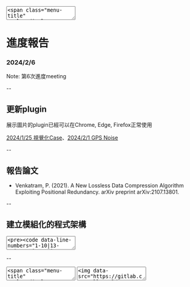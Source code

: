 <textarea>
<span class="menu-title" style="display: none">2024/2/6</span>
</textarea>

# 進度報告
### 2024/2/6

Note:
第6次進度meeting

--

## 更新plugin
展示圖片的plugin已經可以在Chrome, Edge, Firefox正常使用

[2024/1/25 視覺化Case](#/4/5)、[2024/2/1 GPS Noise](#/5/2)

--

## 報告論文
+ Venkatram, P. (2021). A New Lossless Data Compression Algorithm Exploiting Positional Redundancy. arXiv preprint arXiv:2107.13801.

--

## 建立模組化的程式架構

<textarea>
<pre><code data-line-numbers="1-10|13-22|25-34|37-46|49-55">"""
讀取原始資料的模組
並且會對資料做前處理
"""
class DataLoader:
    def load_txt(self, file_path): # 從TXT檔案讀取數據

    def load_csv(self, file_path): # 從CSV檔案讀取數據

    def load_json(self, file_path): # 從JSON檔案讀取數據


"""
投影模組
將經緯度轉換成二維座標
"""
class Projection:
    def mercator(self, lat_lon_data): # 麥卡托投影轉換

    def equidistant(self, lat_lon_data): # 等距離投影轉換

    def TWD97(self, lat_lon_data): # TWD97投影轉換


"""
路徑壓縮模組
實現路徑壓縮的演算法
"""
class Compression:
    def douglas_peucker(self, data, epsilon): # Douglas-Peucker演算法

    def visvalingam_whyatt(self, data, threshold): # Visvalingam-Whyatt演算法

    def cluster_compress(self, data, distance, path_threshold): # 鈺宸學長的壓縮方法


"""
衡量指標模組
包含壓縮率與失真率
"""
class Indicators:
    def compression_rate(self, original_data, compressed_data): # 計算Compression rate

    def path_area_difference(self, original_data, compressed_data): # 失真率:計算兩路徑圍成的面積的差異

    def actual_area_difference(self, original_data, compressed_data): # 失真率:計算實際採收面積差異


"""
繪製器
"""
class Drawer:
    def path_comparison(self, data1, data2): # 比較兩條路徑

    def draw_path(self, data): # 繪製路徑


def main():
    # 初始化模組
    data_loader = DataLoader()
    projection = Projection()
    compression = Compression()
    path_drawer = Drawer()
    distortion_calculator = Indicators()



</code></pre>
</textarea>

--

<textarea>
<span class="menu-title" style="display: none">新年快樂</span>
</textarea>

<textarea>
<img data-src="https://gitlab.com/HelloWorldOvO/presentation-resource/-/raw/main/20240206/happy_new_year.jpg" alt="Happy New Year" class="r-stretch">
</textarea>
